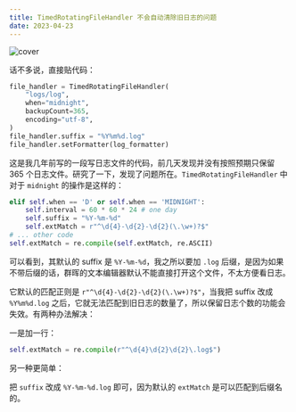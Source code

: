 ```yaml
---
title: TimedRotatingFileHandler 不会自动清除旧日志的问题
date: 2023-04-23
---
```


![cover](/images/posts/timedrotatingfilehandler-backupcount-problem-cover.jpg)

话不多说，直接贴代码：

```python
file_handler = TimedRotatingFileHandler(
    "logs/log",
    when="midnight",
    backupCount=365,
    encoding="utf-8",
)
file_handler.suffix = "%Y%m%d.log"
file_handler.setFormatter(log_formatter)
```

这是我几年前写的一段写日志文件的代码，前几天发现并没有按照预期只保留 365 个日志文件。研究了一下，发现了问题所在。`TimedRotatingFileHandler` 中对于 `midnight` 的操作是这样的：

```python
elif self.when == 'D' or self.when == 'MIDNIGHT':
    self.interval = 60 * 60 * 24 # one day
    self.suffix = "%Y-%m-%d"
    self.extMatch = r"^\d{4}-\d{2}-\d{2}(\.\w+)?$"
# ... other code
self.extMatch = re.compile(self.extMatch, re.ASCII)
```

可以看到，其默认的 suffix 是 `%Y-%m-%d`，我之所以要加 `.log` 后缀，是因为如果不带后缀的话，群晖的文本编辑器默认不能直接打开这个文件，不太方便看日志。

它默认的匹配正则是 `r"^\d{4}-\d{2}-\d{2}(\.\w+)?$"`，当我把 suffix 改成 `%Y%m%d.log` 之后，它就无法匹配到旧日志的数量了，所以保留日志个数的功能会失效。有两种办法解决：

一是加一行：

```python
self.extMatch = re.compile(r"^\d{4}\d{2}\d{2}\.log$")
```

另一种更简单：

把 `suffix` 改成 `%Y-%m-%d.log` 即可，因为默认的 `extMatch` 是可以匹配到后缀名的。
